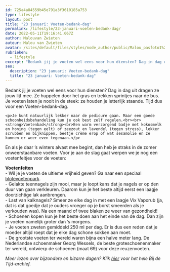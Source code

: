 ```yaml
---
id: 725a4a84559b45e791a3f3610185a753
type: lifestyle
layout: post
title: "23 januari: Voeten-bedank-dag"
permalink: /lifestyle/23-januari-voeten-bedank-dag/
date: 2022-05-11T19:16:41.067Z
author: Malouvan Zwieten
auteur: Malou van Zwieten
avatar: /sites/default/files/styles/node_author/public/Malou_pasfoto1%20Kleurpsd2.jpg?itok=tipxhBea
rubrieken:
  - lifestyle
excerpt: "Bedank jij je voeten wel eens voor hun diensten? Dag in dag uit dragen ze jouw lijf mee. Ze huppelen door het gras en trekken sprintjes naar de bus. Je voeten laten je nooit in de steek: ze houden je letterlijk staande. Tijd dus voor een Voeten-bedank-dag.   "
seo:
  description: "23 januari: Voeten-bedank-dag"
  title: "23 januari: Voeten-bedank-dag"
---
```

Bedank jij je voeten wel eens voor hun diensten? Dag in dag uit dragen ze jouw lijf mee. Ze huppelen door het gras en trekken sprintjes naar de bus. Je voeten laten je nooit in de steek: ze houden je letterlijk staande. Tijd dus voor een Voeten-bedank-dag.   

    <p>Je kunt natuurlijk lekker naar de pedicure gaan. Maar een goede schoonheidsbehandeling kun je ook best zelf regelen.<br><br><strong>Voetenbad</strong><br>Een warm verzorgend badje met kokosmelk en honing (tegen eelt) of zeezout en lavendel (tegen stress), lekker scrubben en bijknippen, beetje crème erop of wat sesamolie en ze kunnen er weer even tegenaan.</p>
<p>En als je daar ’s winters alvast mee begint, dan heb je straks in de zomer onweerstaanbare voeten. Voor je aan de slag gaat werpen we je nog een voetenfeitjes voor de voeten:</p>
<p><strong>Voetenfeiten</strong><br>- Wil je je voeten de ultieme vrijheid geven? Ga naar een speciaal <a href="http://www.blotevoetenpark.nl/index.html">blotevoetenpark</a>.<br>- Gelakte teennagels zijn mooi, maar je loopt kans dat je nagels er op den duur van gaan verkleuren. Daarom kun je het beste altijd eerst een laagje doorzichtige lak aanbrengen.<br>- Last van kalknagels? Smeer ze elke dag in met een laagje Vix Vaporub (ja, dat is dat goedje dat je ouders vroeger op je borst smeerden als je verkouden was). Na een maand of twee blaken ze weer van gezondheid!<br>- Schoenen kopen kun je het beste doen aan het einde van de dag. Dan zijn je voeten namelijk groter dan ’s morgens.<br>- Je voeten zweten gemiddeld 250 ml per dag. Er is dus een reden dat je moeder altijd roept dat je elke dag schone sokken aan moet.<br>- De grootste voeten ter wereld waren bijna een halve meter lang. De Nederlandse schoenmaker Georg Wessels, de beste groteschoenenmaker ter wereld, ontwierp de schoenen (maat 69) voor deze reuzenvoeten. </p>
<p><em>Meer lezen over bijzondere en bizarre dagen? Klik <a href="/bij-de-tijd">hier</a> voor het hele Bij de Tijd-archief.</em></p>  
